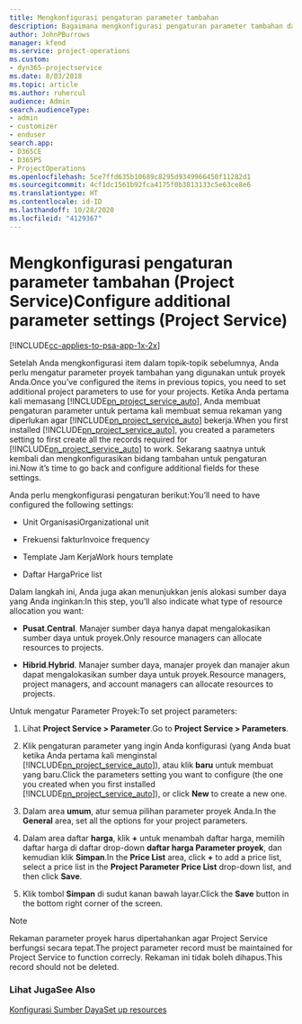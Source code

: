 ```yaml
---
title: Mengkonfigurasi pengaturan parameter tambahan
description: Bagaimana mengkonfigurasi pengaturan parameter tambahan dalam Project Service
author: JohnPBurrows
manager: kfend
ms.service: project-operations
ms.custom:
- dyn365-projectservice
ms.date: 8/03/2018
ms.topic: article
ms.author: ruhercul
audience: Admin
search.audienceType:
- admin
- customizer
- enduser
search.app:
- D365CE
- D365PS
- ProjectOperations
ms.openlocfilehash: 5ce7ffd635b10689c8295d9349966450f11282d1
ms.sourcegitcommit: 4cf1dc1561b92fca4175f0b3813133c5e63ce8e6
ms.translationtype: HT
ms.contentlocale: id-ID
ms.lasthandoff: 10/28/2020
ms.locfileid: "4129367"
---
```

# <a name="configure-additional-parameter-settings-project-service"></a><span data-ttu-id="04de6-103">Mengkonfigurasi pengaturan parameter tambahan (Project Service)</span><span class="sxs-lookup"><span data-stu-id="04de6-103">Configure additional parameter settings (Project Service)</span></span>

[!INCLUDE[cc-applies-to-psa-app-1x-2x](../includes/cc-applies-to-psa-app-1x-2x.md)]

<span data-ttu-id="04de6-104">Setelah Anda mengkonfigurasi item dalam topik-topik sebelumnya, Anda perlu mengatur parameter proyek tambahan yang digunakan untuk proyek Anda.</span><span class="sxs-lookup"><span data-stu-id="04de6-104">Once you’ve configured the items in previous topics, you need to set additional project parameters to use for your projects.</span></span> <span data-ttu-id="04de6-105">Ketika Anda pertama kali memasang [!INCLUDE[pn_project_service_auto](../includes/pn-project-service-auto.md)], Anda membuat pengaturan parameter untuk pertama kali membuat semua rekaman yang diperlukan agar [!INCLUDE[pn_project_service_auto](../includes/pn-project-service-auto.md)] bekerja.</span><span class="sxs-lookup"><span data-stu-id="04de6-105">When you first installed [!INCLUDE[pn_project_service_auto](../includes/pn-project-service-auto.md)], you created a parameters setting to first create all the records required for [!INCLUDE[pn_project_service_auto](../includes/pn-project-service-auto.md)] to work.</span></span> <span data-ttu-id="04de6-106">Sekarang saatnya untuk kembali dan mengkonfigurasikan bidang tambahan untuk pengaturan ini.</span><span class="sxs-lookup"><span data-stu-id="04de6-106">Now it’s time to go back and configure additional fields for these settings.</span></span>  
  
 <span data-ttu-id="04de6-107">Anda perlu mengkonfigurasi pengaturan berikut:</span><span class="sxs-lookup"><span data-stu-id="04de6-107">You’ll need to have configured the following settings:</span></span>  
  
-   <span data-ttu-id="04de6-108">Unit Organisasi</span><span class="sxs-lookup"><span data-stu-id="04de6-108">Organizational unit</span></span>  
  
-   <span data-ttu-id="04de6-109">Frekuensi faktur</span><span class="sxs-lookup"><span data-stu-id="04de6-109">Invoice frequency</span></span>  
  
-   <span data-ttu-id="04de6-110">Template Jam Kerja</span><span class="sxs-lookup"><span data-stu-id="04de6-110">Work hours template</span></span>  
  
-   <span data-ttu-id="04de6-111">Daftar Harga</span><span class="sxs-lookup"><span data-stu-id="04de6-111">Price list</span></span>  
 
<span data-ttu-id="04de6-112">Dalam langkah ini, Anda juga akan menunjukkan jenis alokasi sumber daya yang Anda inginkan:</span><span class="sxs-lookup"><span data-stu-id="04de6-112">In this step, you’ll also indicate what type of resource allocation you want:</span></span>  
  
- <span data-ttu-id="04de6-113">**Pusat**.</span><span class="sxs-lookup"><span data-stu-id="04de6-113">**Central**.</span></span> <span data-ttu-id="04de6-114">Manajer sumber daya hanya dapat mengalokasikan sumber daya untuk proyek.</span><span class="sxs-lookup"><span data-stu-id="04de6-114">Only resource managers can allocate resources to projects.</span></span>  
  
- <span data-ttu-id="04de6-115">**Hibrid**.</span><span class="sxs-lookup"><span data-stu-id="04de6-115">**Hybrid**.</span></span> <span data-ttu-id="04de6-116">Manajer sumber daya, manajer proyek dan manajer akun dapat mengalokasikan sumber daya untuk proyek.</span><span class="sxs-lookup"><span data-stu-id="04de6-116">Resource managers, project managers, and account managers can allocate resources to projects.</span></span>  
  
 
<span data-ttu-id="04de6-117">Untuk mengatur Parameter Proyek:</span><span class="sxs-lookup"><span data-stu-id="04de6-117">To set project parameters:</span></span>  
  
1. <span data-ttu-id="04de6-118">Lihat **Project Service > Parameter**.</span><span class="sxs-lookup"><span data-stu-id="04de6-118">Go to **Project Service > Parameters**.</span></span>  
  
2. <span data-ttu-id="04de6-119">Klik pengaturan parameter yang ingin Anda konfigurasi (yang Anda buat ketika Anda pertama kali menginstal [!INCLUDE[pn_project_service_auto](../includes/pn-project-service-auto.md)]), atau klik **baru** untuk membuat yang baru.</span><span class="sxs-lookup"><span data-stu-id="04de6-119">Click the parameters setting you want to configure (the one you created when you first installed [!INCLUDE[pn_project_service_auto](../includes/pn-project-service-auto.md)]), or click **New** to create a new one.</span></span>  
  
3. <span data-ttu-id="04de6-120">Dalam area **umum**, atur semua pilihan parameter proyek Anda.</span><span class="sxs-lookup"><span data-stu-id="04de6-120">In the **General** area, set all the options for your project parameters.</span></span>  
  
4. <span data-ttu-id="04de6-121">Dalam area daftar **harga**, klik **+** untuk menambah daftar harga, memilih daftar harga di daftar drop-down **daftar harga Parameter proyek**, dan kemudian klik **Simpan**.</span><span class="sxs-lookup"><span data-stu-id="04de6-121">In the **Price List** area, click **+** to add a price list, select a price list in the **Project Parameter Price List** drop-down list, and then click **Save**.</span></span>  
  
5. <span data-ttu-id="04de6-122">Klik tombol **Simpan** di sudut kanan bawah layar.</span><span class="sxs-lookup"><span data-stu-id="04de6-122">Click the **Save** button in the bottom right corner of the screen.</span></span>  

> [!NOTE]
> <span data-ttu-id="04de6-123">Rekaman parameter proyek harus dipertahankan agar Project Service berfungsi secara tepat.</span><span class="sxs-lookup"><span data-stu-id="04de6-123">The project parameter record must be maintained for Project Service to function correcly.</span></span> <span data-ttu-id="04de6-124">Rekaman ini tidak boleh dihapus.</span><span class="sxs-lookup"><span data-stu-id="04de6-124">This record should not be deleted.</span></span>

### <a name="see-also"></a><span data-ttu-id="04de6-125">Lihat Juga</span><span class="sxs-lookup"><span data-stu-id="04de6-125">See Also</span></span>  
 [<span data-ttu-id="04de6-126">Konfigurasi Sumber Daya</span><span class="sxs-lookup"><span data-stu-id="04de6-126">Set up resources</span></span>](../psa/set-up-resources.md)
